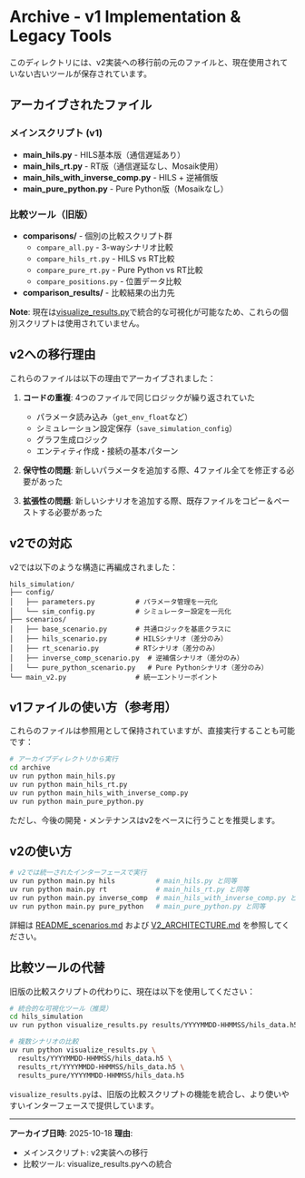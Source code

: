 # Archive - v1 Implementation & Legacy Tools

このディレクトリには、v2実装への移行前の元のファイルと、現在使用されていない古いツールが保存されています。

## アーカイブされたファイル

### メインスクリプト (v1)
- **main_hils.py** - HILS基本版（通信遅延あり）
- **main_hils_rt.py** - RT版（通信遅延なし、Mosaik使用）
- **main_hils_with_inverse_comp.py** - HILS + 逆補償版
- **main_pure_python.py** - Pure Python版（Mosaikなし）

### 比較ツール（旧版）
- **comparisons/** - 個別の比較スクリプト群
  - `compare_all.py` - 3-wayシナリオ比較
  - `compare_hils_rt.py` - HILS vs RT比較
  - `compare_pure_rt.py` - Pure Python vs RT比較
  - `compare_positions.py` - 位置データ比較
- **comparison_results/** - 比較結果の出力先

**Note**: 現在は[visualize_results.py](../visualize_results.py)で統合的な可視化が可能なため、これらの個別スクリプトは使用されていません。

## v2への移行理由

これらのファイルは以下の理由でアーカイブされました：

1. **コードの重複**: 4つのファイルで同じロジックが繰り返されていた
   - パラメータ読み込み（`get_env_float`など）
   - シミュレーション設定保存（`save_simulation_config`）
   - グラフ生成ロジック
   - エンティティ作成・接続の基本パターン

2. **保守性の問題**: 新しいパラメータを追加する際、4ファイル全てを修正する必要があった

3. **拡張性の問題**: 新しいシナリオを追加する際、既存ファイルをコピー＆ペーストする必要があった

## v2での対応

v2では以下のような構造に再編成されました：

```
hils_simulation/
├── config/
│   ├── parameters.py          # パラメータ管理を一元化
│   └── sim_config.py          # シミュレーター設定を一元化
├── scenarios/
│   ├── base_scenario.py       # 共通ロジックを基底クラスに
│   ├── hils_scenario.py       # HILSシナリオ（差分のみ）
│   ├── rt_scenario.py         # RTシナリオ（差分のみ）
│   ├── inverse_comp_scenario.py  # 逆補償シナリオ（差分のみ）
│   └── pure_python_scenario.py   # Pure Pythonシナリオ（差分のみ）
└── main_v2.py                 # 統一エントリーポイント
```

## v1ファイルの使い方（参考用）

これらのファイルは参照用として保持されていますが、直接実行することも可能です：

```bash
# アーカイブディレクトリから実行
cd archive
uv run python main_hils.py
uv run python main_hils_rt.py
uv run python main_hils_with_inverse_comp.py
uv run python main_pure_python.py
```

ただし、今後の開発・メンテナンスはv2をベースに行うことを推奨します。

## v2の使い方

```bash
# v2では統一されたインターフェースで実行
uv run python main.py hils          # main_hils.py と同等
uv run python main.py rt            # main_hils_rt.py と同等
uv run python main.py inverse_comp  # main_hils_with_inverse_comp.py と同等
uv run python main.py pure_python   # main_pure_python.py と同等
```

詳細は [README_scenarios.md](../README_scenarios.md) および [V2_ARCHITECTURE.md](../V2_ARCHITECTURE.md) を参照してください。

## 比較ツールの代替

旧版の比較スクリプトの代わりに、現在は以下を使用してください：

```bash
# 統合的な可視化ツール（推奨）
cd hils_simulation
uv run python visualize_results.py results/YYYYMMDD-HHMMSS/hils_data.h5

# 複数シナリオの比較
uv run python visualize_results.py \
  results/YYYYMMDD-HHMMSS/hils_data.h5 \
  results_rt/YYYYMMDD-HHMMSS/hils_data.h5 \
  results_pure/YYYYMMDD-HHMMSS/hils_data.h5
```

`visualize_results.py`は、旧版の比較スクリプトの機能を統合し、より使いやすいインターフェースで提供しています。

---

**アーカイブ日時**: 2025-10-18
**理由**:
- メインスクリプト: v2実装への移行
- 比較ツール: visualize_results.pyへの統合
